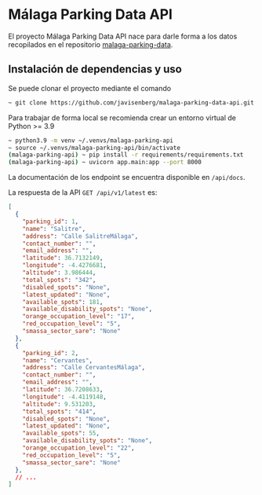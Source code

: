# Málaga Parking Data API

El proyecto Málaga Parking Data API nace para darle forma a los datos recopilados en el repositorio
[malaga-parking-data](https://github.com/javisenberg/malaga-parking-data).

## Instalación de dependencias y uso

Se puede clonar el proyecto mediante el comando
```bash
~ git clone https://github.com/javisenberg/malaga-parking-data-api.git
```

Para trabajar de forma local se recomienda crear un entorno virtual de Python >= 3.9
```bash
~ python3.9 -m venv ~/.venvs/malaga-parking-api
~ source ~/.venvs/malaga-parking-api/bin/activate
(malaga-parking-api) ~ pip install -r requirements/requirements.txt
(malaga-parking-api) ~ uvicorn app.main:app --port 8000
```

La documentación de los endpoint se encuentra disponible en `/api/docs`.

La respuesta de la API `GET /api/v1/latest` es:

```json
[
  {
    "parking_id": 1,
    "name": "Salitre",
    "address": "Calle SalitreMálaga",
    "contact_number": "",
    "email_address": "",
    "latitude": 36.7132149,
    "longitude": -4.4276681,
    "altitude": 3.986444,
    "total_spots": "342",
    "disabled_spots": "None",
    "latest_updated": "None",
    "available_spots": 181,
    "available_disability_spots": "None",
    "orange_occupation_level": "17",
    "red_occupation_level": "5",
    "smassa_sector_sare": "None"
  },
  {
    "parking_id": 2,
    "name": "Cervantes",
    "address": "Calle CervantesMálaga",
    "contact_number": "",
    "email_address": "",
    "latitude": 36.7208633,
    "longitude": -4.4119148,
    "altitude": 9.531203,
    "total_spots": "414",
    "disabled_spots": "None",
    "latest_updated": "None",
    "available_spots": 55,
    "available_disability_spots": "None",
    "orange_occupation_level": "22",
    "red_occupation_level": "5",
    "smassa_sector_sare": "None"
  },
  // ...
]
```
